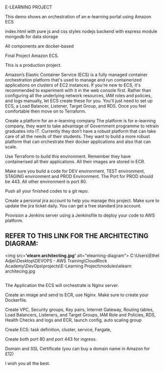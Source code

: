 E-LEARNING PROJECT

This demo shows an orchestration of an e-learning portal using Amazon ECS

index.html with pure js and css styles
nodejs backend with express module
mongodb for data storage

All components are docker-based


Final Project
Amazon ECS.

This is a production project. 

Amazon’s Elastic Container Service (ECS) is a fully managed container orchestration platform that's used to manage and run containerized applications on clusters of EC2 instances.
If you're new to ECS, it's recommended to experiment with it in the web console first. Rather than configuring all the underlying network resources, IAM roles and policies, and logs manually, let ECS create these for you. You'll just need to set up ECS, a Load Balancer, Listener, Target Group, and RDS. Once you feel comfortable then move on to Terraform.

Create a platform for an e-learning company
The platform is for e-learning company, they want to take advantage of Government programme to retrain graduates into IT. Currently they don’t have a robust platform that can take care of all the needs of their students. They want to build a more robust platform that can orchestrate their docker applications and also that can scale. 

Use Terraform to build this environment. Remember they have containerised all their applications. All their images are stored in ECR. 

Make sure you build a code for DEV environment, TEST environment, STAGING environment and PROD Environment. The Port for PROD should be 443. All other environment is port 80. 

Push all your finished codes to a git repo.

Create a personal jira account to help you manage this project. Make sure to update the jira ticket daily. You can get a free standard jira account. 

Provision a Jenkins server using a Jenkinsfile to deploy your code to AWS platform.  



##
## REFER TO THIS LINK FOR THE ARCHITECTING DIAGRAM:
<img src=**'elearn architecting.jpg'** alt="elearning-diagram"> C:\Users\Ethel Adjei\Desktop\DEVOPS - AWS Training\CloudRock Academy\DevOps\projects\E-Learning Project\modules\elearn architecing.jpg
##  




The Application the ECS will orchestrate is Nginx server. 

Create an image and send to ECR, use Nginx. Make sure to create your Dockerfile. 

Create VPC, Security groups, Key pairs, Internet Gateway, Routing tables, Load Balancers, Listeners, and Target Groups, IAM Role and Policies, RDS, Health Checks and logs and ECR, launch config, auto scaling group


Create ECS: task definition, cluster, service, Fargate, 

Create both port 80 and port 443 for ingress. 

Domain and SSL Certificate (you can buy a domain name in Amazon for £12)


I wish you all the best. 
